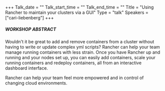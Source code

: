 +++
Talk_date = ""
Talk_start_time = ""
Talk_end_time = ""
Title = "Using Rancher to maintain your clusters via a GUI"
Type = "talk"
Speakers = ["cari-liebenberg"]
+++

##### WORKSHOP ABSTRACT

Wouldn't it be great to add and remove containers from a cluster without having to write or update complex yml scripts? Rancher can help your team manage running containers with less strain. Once you have Rancher up and running and your nodes set up, you can easily add containers, scale your running containers and redeploy containers, all from an interactive dashboard interface.

Rancher can help your team feel more empowered and in control of changing cloud environments.
